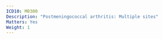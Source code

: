 ```yaml
---
ICD10: M0300
Description: "Postmeningococcal arthritis: Multiple sites"
Matters: Yes
Weight: 1
---
```

